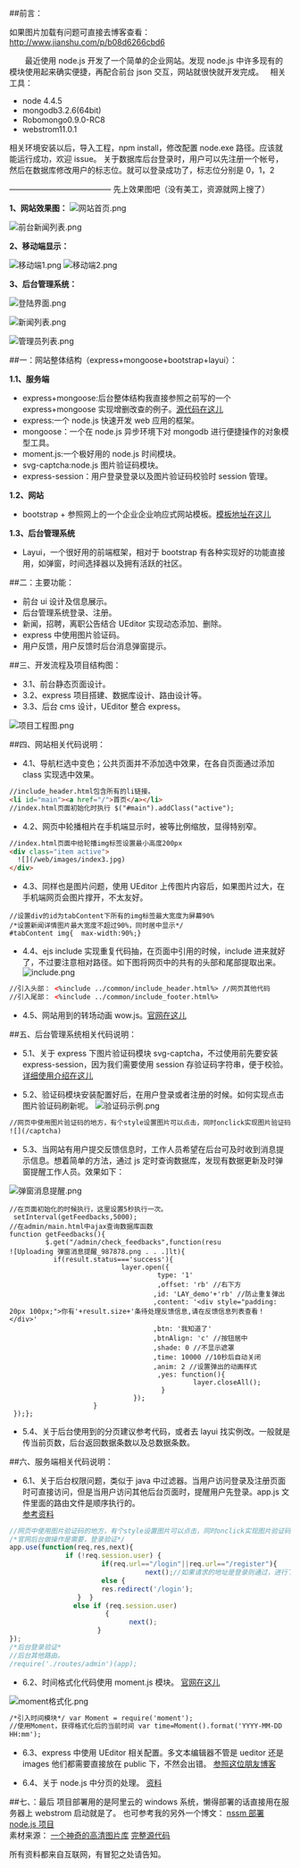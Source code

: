 ##前言：

如果图片加载有问题可直接去博客查看：http://www.jianshu.com/p/b08d6266cbd6

&emsp;&emsp;最近使用 node.js 开发了一个简单的企业网站。发现 node.js 中许多现有的模块使用起来确实便捷，再配合前台 json 交互，网站就很快就开发完成。  
相关工具：

- node 4.4.5
- mongodb3.2.6(64bit)
- Robomongo0.9.0-RC8
- webstrom11.0.1

相关环境安装以后，导入工程，npm install，修改配置 node.exe 路径。应该就能运行成功，欢迎 issue。
关于数据库后台登录时，用户可以先注册一个帐号，然后在数据库修改用户的标志位。就可以登录成功了，标志位分别是 0，1，2

—————————————
先上效果图吧（没有美工，资源就网上搜了）

**1、网站效果图：**
![网站首页.png](http://upload-images.jianshu.io/upload_images/2227968-c210e2991d4f5a56.png?imageMogr2/auto-orient/strip%7CimageView2/2/w/1240)

![前台新闻列表.png](http://upload-images.jianshu.io/upload_images/2227968-a40e971dc06fafe0.png?imageMogr2/auto-orient/strip%7CimageView2/2/w/1240)

**2、移动端显示：**

![移动端1.png](http://upload-images.jianshu.io/upload_images/2227968-9fdf30b84461969a.png?imageMogr2/auto-orient/strip%7CimageView2/2/w/1240)
![移动端2.png](http://upload-images.jianshu.io/upload_images/2227968-37031613e1ce2bd4.png?imageMogr2/auto-orient/strip%7CimageView2/2/w/1240)

**3、后台管理系统：**

![登陆界面.png](http://upload-images.jianshu.io/upload_images/2227968-f8bd6bbe28606a06.png?imageMogr2/auto-orient/strip%7CimageView2/2/w/1240)

![新闻列表.png](http://upload-images.jianshu.io/upload_images/2227968-9a34bbd9523bf7de.png?imageMogr2/auto-orient/strip%7CimageView2/2/w/1240)

![管理员列表.png](http://upload-images.jianshu.io/upload_images/2227968-61eef83a099f30e4.png?imageMogr2/auto-orient/strip%7CimageView2/2/w/1240)

##一：网站整体结构（express+mongoose+bootstrap+layui）：

**1.1、服务端**

- express+mongoose:后台整体结构我直接参照之前写的一个 express+mongoose 实现增删改查的例子。[源代码在这儿](http://https://github.com/dpc761218914/express_restapi)
- express:一个 node.js 快速开发 web 应用的框架。
- mongoose：一个在 node.js 异步环境下对 mongodb 进行便捷操作的对象模型工具。
- moment.js:一个极好用的 node.js 时间模块。
- svg-captcha:node.js 图片验证码模块。
- express-session：用户登录登录以及图片验证码校验时 session 管理。

**1.2、网站**

- bootstrap + 参照网上的一个企业企业响应式网站模板。[模板地址在这儿](http://http://www.cssmoban.com/cssthemes/6419.shtml)

**1.3、后台管理系统**

- Layui，一个很好用的前端框架，相对于 bootstrap 有各种实现好的功能直接用，如弹窗，时间选择器以及拥有活跃的社区。

##二：主要功能：

- 前台 ui 设计及信息展示。
- 后台管理系统登录、注册。
- 新闻，招聘，离职公告结合 UEditor 实现动态添加、删除。
- express 中使用图片验证码。
- 用户反馈，用户反馈时后台消息弹窗提示。

##三、开发流程及项目结构图：

- 3.1、前台静态页面设计。
- 3.2、express 项目搭建、数据库设计、路由设计等。
- 3.3、后台 cms 设计，UEditor 整合 express。

![项目工程图.png](http://upload-images.jianshu.io/upload_images/2227968-107ede5900dfb92f.png?imageMogr2/auto-orient/strip%7CimageView2/2/w/1240)

##四、网站相关代码说明：

- 4.1、导航栏选中变色；公共页面并不添加选中效果，在各自页面通过添加 class 实现选中效果。

```html
//include_header.html包含所有的li链接。
<li id="main"><a href="/">首页</a></li>
//index.html页面初始化时执行 $("#main").addClass("active");
```

- 4.2、网页中轮播相片在手机端显示时，被等比例缩放，显得特别窄。

```html
//index.html页面中给轮播img标签设置最小高度200px
<div class="item active">
  ![](/web/images/index3.jpg)
</div>
```

- 4.3、同样也是图片问题，使用 UEditor 上传图片内容后，如果图片过大，在手机端网页会图片撑开，不太友好。

```
//设置div的id为tabContent下所有的img标签最大宽度为屏幕90%
/*设置新闻详情图片最大宽度不超过90%，同时居中显示*/
#tabContent img{  max-width:90%;}
```

- 4.4、ejs include 实现重复代码抽，在页面中引用的时候，include 进来就好了，不过要注意相对路径。如下图将网页中的共有的头部和尾部提取出来。
  ![include.png](http://upload-images.jianshu.io/upload_images/2227968-598d1c1008fd8e12.png?imageMogr2/auto-orient/strip%7CimageView2/2/w/1240)

```html
//引入头部： <%include ../common/include_header.html%> //网页其他代码
//引入尾部： <%include ../common/include_footer.html%>
```

- 4.5、网站用到的转场动画 wow.js。[官网在这儿](http://mynameismatthieu.com/WOW/)

##五、后台管理系统相关代码说明：

- 5.1、关于 express 下图片验证码模块 svg-captcha，不过使用前先要安装 express-session，因为我们需要使用 session 存验证码字符串，便于校验。[详细使用介绍在这儿](https://github.com/lemonce/svg-captcha)

- 5.2、验证码模块安装配置好后，在用户登录或者注册的时候。如何实现点击图片验证码刷新呢。
  ![验证码示例.png](http://upload-images.jianshu.io/upload_images/2227968-02bfa2fbf3e0108c.png?imageMogr2/auto-orient/strip%7CimageView2/2/w/1240)

```html
//网页中使用图片验证码的地方，有个style设置图片可以点击，同时onclick实现图片验证码点击刷新。
![](/captcha)
```

- 5.3、当网站有用户提交反馈信息时，工作人员希望在后台可及时收到消息提示信息。想着简单的方法，通过 js 定时查询数据库，发现有数据更新及时弹窗提醒工作人员。效果如下：

![弹窗消息提醒.png](http://upload-images.jianshu.io/upload_images/2227968-99e18c26845ae39f.png?imageMogr2/auto-orient/strip%7CimageView2/2/w/1240)

```
//在页面初始化的时候执行，这里设置5秒执行一次。
 setInterval(getFeedbacks,5000);
//在admin/main.html中ajax查询数据库函数
function getFeedbacks(){
         $.get("/admin/check_feedbacks",function(resu
![Uploading 弹窗消息提醒_987878.png . . .]lt){
           if(result.status==='success'){
                            layer.open({
                                     type: '1'
                                     ,offset: 'rb' //右下方
                                    ,id: 'LAY_demo'+'rb' //防止重复弹出
                                    ,content: '<div style="padding: 20px 100px;">你有'+result.size+'条待处理反馈信息,请在反馈信息列表查看！</div>'
                                    ,btn: '我知道了'
                                    ,btnAlign: 'c' //按钮居中
                                    ,shade: 0 //不显示遮罩
                                    ,time: 10000 //10秒后自动关闭
                                    ,anim: 2 //设置弹出的动画样式
                                     ,yes: function(){
                                              layer.closeAll();
                                      }
                               });
                     }
 });};
```

- 5.4、关于后台使用到的分页建议参考代码，或者去 layui 找实例改。一般就是传当前页数，后台返回数据条数以及总数据条数。

##六、服务端相关代码说明：

- 6.1、关于后台权限问题，类似于 java 中过滤器。当用户访问登录及注册页面时可直接访问，但是当用户访问其他后台页面时，提醒用户先登录。app.js 文件里面的路由文件是顺序执行的。  
  [参考资料](https://cnodejs.org/topic/512d8172df9e9fcc58333c73)

```javascript
//网页中使用图片验证码的地方，有个style设置图片可以点击，同时onclick实现图片验证码点击刷新。
/*官网后台做操作是需要，登录验证*/
app.use(function(req,res,next){
              if (!req.session.user) {
                       if(req.url=="/login"||req.url=="/register"){
                                  next();//如果请求的地址是登录则通过，进行下一个请求    }
                       else {
                       res.redirect('/login');
                 }  }
                else if (req.session.user)
                        {
                              next();
                      }
});
/*后台登录验证*
//后台其他路由。
/require('./routes/admin')(app);
```

- 6.2、时间格式化代码使用 moment.js 模块。 [官网在这儿](http://momentjs.cn/)

![moment格式化.png](http://upload-images.jianshu.io/upload_images/2227968-aaf77e905d066351.png?imageMogr2/auto-orient/strip%7CimageView2/2/w/1240)

```html
/*引入时间模块*/ var Moment = require('moment');
//使用Moment，获得格式化后的当前时间 var time=Moment().format('YYYY-MM-DD
HH:mm');
```

- 6.3、express 中使用 UEditor 相关配置。多文本编辑器不管是 ueditor 还是 images 他们都需要直接放在 public 下，不然会出错。 [参照这位朋友博客](http://blog.csdn.net/a1104258464/article/details/52231737)

- 6.4、关于 node.js 中分页的处理。 [资料](http://www.cnblogs.com/sword-successful/p/4953803.html)

##七、：最后
项目部署用的是阿里云的 windows 系统，懒得部署的话直接用在服务器上 webstrom 启动就是了。
也可参考我的另外一个博文： [nssm 部署 node.js 项目](https://my.oschina.net/u/2480757/blog/713694)  
素材来源： [一个神奇的高清图片库](https://unsplash.com/)
[完整源代码](https://github.com/dpc761218914/company_website)

所有资料都来自互联网，有冒犯之处请告知。
